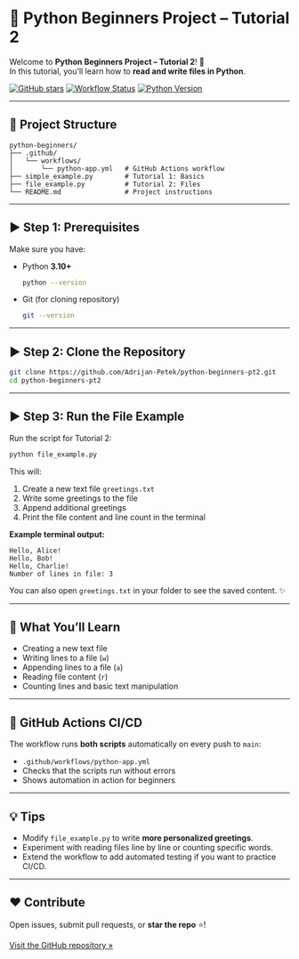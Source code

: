 # 🚀 Python Beginners Project – Tutorial 2

Welcome to **Python Beginners Project – Tutorial 2**! 🎉  
In this tutorial, you’ll learn how to **read and write files in Python**.

[![GitHub stars](https://img.shields.io/github/stars/Adrijan-Petek/python-beginners-pt2?style=social)](https://github.com/Adrijan-Petek/python-beginners-pt2/stargazers)
[![Workflow Status](https://github.com/Adrijan-Petek/python-beginners-pt2/actions/workflows/python-app.yml/badge.svg)](https://github.com/Adrijan-Petek/python-beginners-pt2/actions/workflows/python-app.yml)
[![Python Version](https://img.shields.io/badge/python-3.10+-blue)](https://www.python.org/)

---

## 📂 Project Structure

```plaintext
python-beginners/
├── .github/
│   └── workflows/
│       └── python-app.yml   # GitHub Actions workflow
├── simple_example.py        # Tutorial 1: Basics
├── file_example.py          # Tutorial 2: Files
└── README.md                # Project instructions
````

---

## ▶️ Step 1: Prerequisites

Make sure you have:

* Python **3.10+**

  ```bash
  python --version
  ```
* Git (for cloning repository)

  ```bash
  git --version
  ```

---

## ▶️ Step 2: Clone the Repository

```bash
git clone https://github.com/Adrijan-Petek/python-beginners-pt2.git
cd python-beginners-pt2
```

---

## ▶️ Step 3: Run the File Example

Run the script for Tutorial 2:

```bash
python file_example.py
```

This will:

1. Create a new text file `greetings.txt`
2. Write some greetings to the file
3. Append additional greetings
4. Print the file content and line count in the terminal

**Example terminal output:**

```plaintext
Hello, Alice!
Hello, Bob!
Hello, Charlie!
Number of lines in file: 3
```

You can also open `greetings.txt` in your folder to see the saved content. ✨

---

## 🌟 What You’ll Learn

* Creating a new text file
* Writing lines to a file (`w`)
* Appending lines to a file (`a`)
* Reading file content (`r`)
* Counting lines and basic text manipulation

---

## 🤖 GitHub Actions CI/CD

The workflow runs **both scripts** automatically on every push to `main`:

* `.github/workflows/python-app.yml`
* Checks that the scripts run without errors
* Shows automation in action for beginners

---

## 💡 Tips

* Modify `file_example.py` to write **more personalized greetings**.
* Experiment with reading files line by line or counting specific words.
* Extend the workflow to add automated testing if you want to practice CI/CD.

---

## ❤️ Contribute

Open issues, submit pull requests, or **star the repo** ⭐!

[Visit the GitHub repository »](https://github.com/Adrijan-Petek/python-beginners-pt2)

````
